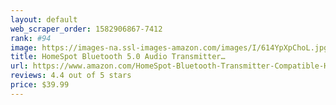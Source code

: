 ```yaml
---
layout: default 
﻿web_scraper_order: 1582906867-7412
rank: #94
image: https://images-na.ssl-images-amazon.com/images/I/614YpXpChoL.jpg
title: HomeSpot Bluetooth 5.0 Audio Transmitter…
url: https://www.amazon.com/HomeSpot-Bluetooth-Transmitter-Compatible-Headphones/dp/B07L9SL7ZT/ref=zg_mw_videogames_94?_encoding=UTF8&psc=1&refRID=C62WCF5X3M60X6CESHWA
reviews: 4.4 out of 5 stars
price: $39.99 
---
```

